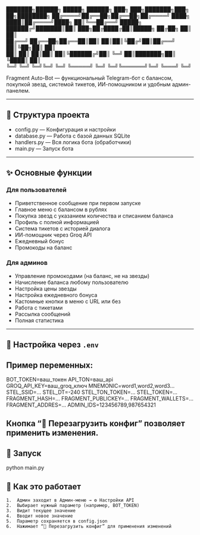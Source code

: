███████╗██████╗  █████╗  ██████╗ ███╗   ███╗███████╗███╗   ██╗████████╗
██╔════╝██╔══██╗██╔══██╗██╔════╝ ████╗ ████║██╔════╝████╗  ██║╚══██╔══╝
█████╗  ██████╔╝███████║██║  ███╗██╔████╔██║█████╗  ██╔██╗ ██║   ██║   
██╔══╝  ██╔══██╗██╔══██║██║   ██║██║╚██╔╝██║██╔══╝  ██║╚██╗██║   ██║   
██║     ██║  ██║██║  ██║╚██████╔╝██║ ╚═╝ ██║███████╗██║ ╚████║   ██║   
╚═╝     ╚═╝  ╚═╝╚═╝  ╚═╝ ╚═════╝ ╚═╝     ╚═╝╚══════╝╚═╝  ╚═══╝   ╚═╝


Fragment Auto-Bot — функциональный Telegram-бот с балансом, покупкой звезд, системой тикетов, ИИ-помощником и удобным админ-панелем.

---

## 📁 Структура проекта

- config.py — Конфигурация и настройки  
- database.py — Работа с базой данных SQLite  
- handlers.py — Вся логика бота (обработчики)  
- main.py — Запуск бота  

---

## ✨ Основные функции

### Для пользователей
- Приветственное сообщение при первом запуске  
- Главное меню с балансом в рублях  
- Покупка звезд с указанием количества и списанием баланса  
- Профиль с полной информацией  
- Система тикетов с историей диалога  
- ИИ-помощник через Groq API  
- Ежедневный бонус  
- Промокоды на баланс  

### Для админов
- Управление промокодами (на баланс, не на звезды)  
- Начисление баланса любому пользователю  
- Настройка цены звезды  
- Настройка ежедневного бонуса  
- Кастомные кнопки в меню с URL или без  
- Работа с тикетами  
- Рассылка сообщений  
- Полная статистика  

---

## 🔧 Настройка через `.env`

## Пример переменных:

BOT_TOKEN=ваш_токен
API_TON=ваш_api
GROQ_API_KEY=ваш_groq_ключ
MNEMONIC=word1,word2,word3...
STEL_SSID=...
STEL_DT=-240
STEL_TON_TOKEN=...
STEL_TOKEN=...
FRAGMENT_HASH=...
FRAGMENT_PUBLICKEY=...
FRAGMENT_WALLETS=...
FRAGMENT_ADDRES=...
ADMIN_IDS=123456789,987654321

## Кнопка “🔄 Перезагрузить конфиг” позволяет применить изменения.

## 🚀 Запуск

python main.py

## 📝 Как это работает
	1.	Админ заходит в Админ-меню → ⚙️ Настройки API
	2.	Выбирает нужный параметр (например, BOT_TOKEN)
	3.	Видит текущее значение
	4.	Вводит новое значение
	5.	Параметр сохраняется в config.json
	6.	Нажимает “🔄 Перезагрузить конфиг” для применения изменений

